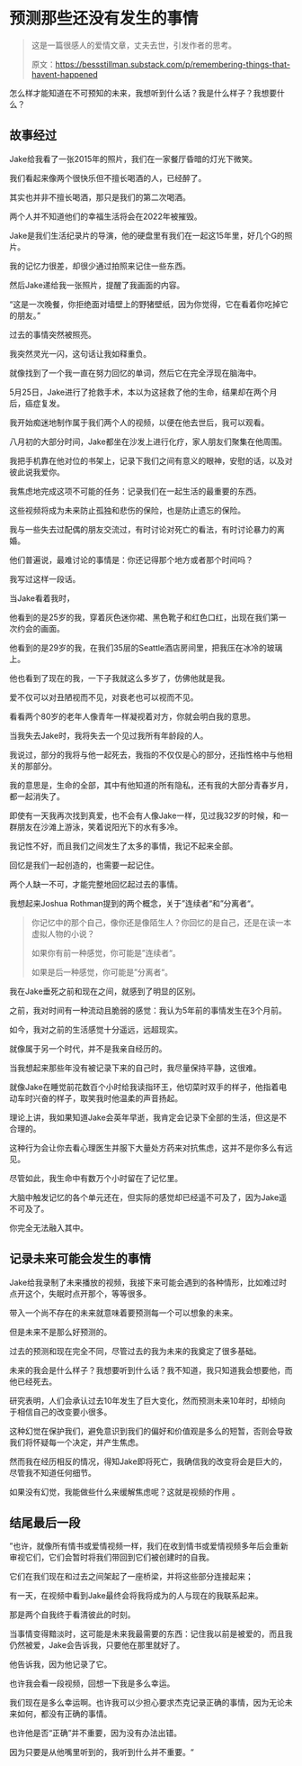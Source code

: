 # 预测那些还没有发生的事情

> 这是一篇很感人的爱情文章，丈夫去世，引发作者的思考。
>
> 原文：https://bessstillman.substack.com/p/remembering-things-that-havent-happened



怎么样才能知道在不可预知的未来，我想听到什么话？我是什么样子？我想要什么？



## 故事经过

Jake给我看了一张2015年的照片，我们在一家餐厅昏暗的灯光下微笑。

我们看起来像两个很快乐但不擅长喝酒的人，已经醉了。

其实也并非不擅长喝酒，那只是我们的第二次喝酒。

两个人并不知道他们的幸福生活将会在2022年被摧毁。



Jake是我们生活纪录片的导演，他的硬盘里有我们在一起这15年里，好几个G的照片。

我的记忆力很差，却很少通过拍照来记住一些东西。

然后Jake递给我一张照片，提醒了我画面的内容。

“这是一次晚餐，你拒绝面对墙壁上的野猪壁纸，因为你觉得，它在看着你吃掉它的朋友。”

过去的事情突然被照亮。

我突然灵光一闪，这句话让我如释重负。

就像找到了一个我一直在努力回忆的单词，然后它在完全浮现在脑海中。



5月25日，Jake进行了抢救手术，本以为这拯救了他的生命，结果却在两个月后，癌症复发。

我开始痴迷地制作属于我们两个人的视频，以便在他去世后，我可以观看。

八月初的大部分时间，Jake都坐在沙发上进行化疗，家人朋友们聚集在他周围。

我把手机靠在他对位的书架上，记录下我们之间有意义的眼神，安慰的话，以及对彼此说我爱你。

我焦虑地完成这项不可能的任务：记录我们在一起生活的最重要的东西。

这些视频将成为未来防止孤独和悲伤的保险，也是防止遗忘的保险。



我与一些失去过配偶的朋友交流过，有时讨论对死亡的看法，有时讨论暴力的离婚。

他们普遍说，最难讨论的事情是：你还记得那个地方或者那个时间吗？



我写过这样一段话。

当Jake看着我时，

他看到的是25岁的我，穿着灰色迷你裙、黑色靴子和红色口红，出现在我们第一次约会的画面。

他看到的是29岁的我，在我们35层的Seattle酒店房间里，把我压在冰冷的玻璃上。

他也看到了现在的我，一下子我就这么多岁了，仿佛他就是我。

爱不仅可以对丑陋视而不见，对衰老也可以视而不见。

看看两个80岁的老年人像青年一样凝视着对方，你就会明白我的意思。



当我失去Jake时，我将失去一个见过我所有年龄段的人。

我说过，部分的我将与他一起死去，我指的不仅仅是心的部分，还指性格中与他相关的那部分。

我的意思是，生命的全部，其中有他知道的所有隐私，还有我的大部分青春岁月，都一起消失了。

即使有一天我再次找到真爱，也不会有人像Jake一样，见过我32岁的时候，和一群朋友在沙滩上游泳，笑着说阳光下的水有多冷。



我记性不好，而且我们之间发生了太多的事情，我记不起来全部。

回忆是我们一起创造的，也需要一起记住。

两个人缺一不可，才能完整地回忆起过去的事情。



我想起来Joshua Rothman提到的两个概念，关于”连续者“和”分离者“。

> 你记忆中的那个自己，像你还是像陌生人？你回忆的是自己，还是在读一本虚拟人物的小说？
>
> 如果你有前一种感觉，你可能是”连续者“。
>
> 如果是后一种感觉，你可能是”分离者“。

我在Jake垂死之前和现在之间，就感到了明显的区别。

之前，我对时间有一种流动且脆弱的感觉：我认为5年前的事情发生在3个月前。

如今，我对之前的生活感觉十分遥远，远超现实。

就像属于另一个时代，并不是我亲自经历的。



当我想起来那些年没有被记录下来的自己时，我尽量保持平静，这很难。

就像Jake在睡觉前花数百个小时给我读指环王，他切菜时双手的样子，他指着电动车时兴奋的样子，取笑我时他温柔的声音扬起。

理论上讲，我如果知道Jake会英年早逝，我肯定会记录下全部的生活，但这是不合理的。

这种行为会让你去看心理医生并服下大量处方药来对抗焦虑，这并不是你多么有远见。

尽管如此，我生命中有数万个小时留在了记忆里。

大脑中触发记忆的各个单元还在，但实际的感觉却已经遥不可及了，因为Jake遥不可及了。

你完全无法融入其中。



## 记录未来可能会发生的事情

Jake给我录制了未来播放的视频，我接下来可能会遇到的各种情形，比如难过时点开这个，失眠时点开那个，等等很多。

带入一个尚不存在的未来就意味着要预测每一个可以想象的未来。

但是未来不是那么好预测的。

过去的预测和现在完全不同，尽管过去的我为未来的我奠定了很多基础。

未来的我会是什么样子？我想要听到什么话？我不知道，我只知道我会想要他，而他已经死去。



研究表明，人们会承认过去10年发生了巨大变化，然而预测未来10年时，却倾向于相信自己的改变要小很多。

这种幻觉在保护我们，避免意识到我们的偏好和价值观是多么的短暂，否则会导致我们将怀疑每一个决定，并产生焦虑。



然而我在经历相反的情况，得知Jake即将死亡，我确信我的改变将会是巨大的，尽管我不知道任何细节。

如果没有幻觉，我能做些什么来缓解焦虑呢？这就是视频的作用 。



## 结尾最后一段

”也许，就像所有情书或爱情视频一样，我们在收到情书或爱情视频多年后会重新审视它们，它们会暂时将我们带回到它们被创建时的自我。

它们在我们现在和过去之间架起了一座桥梁，并将这些部分连接起来；

有一天，在视频中看到Jake最终会将我将成为的人与现在的我联系起来。

那是两个自我终于看清彼此的时刻。

当事情变得黯淡时，这可能是未来我最需要的东西：记住我以前是被爱的，而且我仍然被爱，Jake会告诉我，只要他在那里就好了。

他告诉我，因为他记录了它。

也许我会看一段视频，回想一下我是多么幸运。

我们现在是多么幸运啊。也许我可以少担心要求杰克记录正确的事情，因为无论未来如何，都没有正确的事情。

也许他是否“正确”并不重要，因为没有办法出错。

因为只要是从他嘴里听到的，我听到什么并不重要。“



